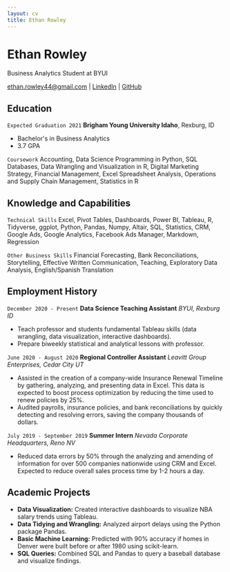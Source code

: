 ```yaml
---
layout: cv
title: Ethan Rowley
---
```

# Ethan Rowley
Business Analytics Student at BYUI

<div id="webaddress">
<a href="ethan.rowley44@gmail.com">ethan.rowley44@gmail.com</a>
| <a href="https://www.linkedin.com/in/ethanrowley/">LinkedIn</a>
| <a href="https://github.com/rowley-ethan">GitHub</a>
</div>

<!-- https://www.monique.tech/the-art-of-markdown -->

## Education

`Expected Graduation 2021`
__Brigham Young University Idaho__, Rexburg, ID

- Bachelor's in Business Analytics
- 3.7 GPA

`Coursework`
Accounting, Data Science Programming in Python, SQL Databases, Data Wrangling and Visualization in R, Digital Marketing Strategy, Financial Management, Excel Spreadsheet Analysis, Operations and Supply Chain Management, Statistics in R

## Knowledge and Capabilities
`Technical Skills`
Excel, Pivot Tables, Dashboards, Power BI, Tableau, R, Tidyverse, ggplot, Python, Pandas, Numpy, Altair, SQL, Statistics, CRM, Google Ads, Google Analytics, Facebook Ads Manager, Markdown, Regression

`Other Business Skills`
Financial Forecasting, Bank Reconciliations, Storytelling, Effective Written Communication, Teaching, Exploratory Data Analysis, English/Spanish Translation


## Employment History

`December 2020 - Present`
__Data Science Teaching Assistant__
_BYUI, Rexburg ID_

- Teach professor and students fundamental Tableau skills (data wrangling, data visualization, interactive dashboards).
- Prepare biweekly statistical and analytical lessons with professor.

`June 2020 - August 2020`
__Regional Controller Assistant__
_Leavitt Group Enterprises, Cedar City UT_
- Assisted in the creation of a company-wide Insurance Renewal Timeline by gathering, analyzing, and presenting data in Excel. This data is expected to boost process optimization by reducing the time used to renew policies by 25%.
- Audited payrolls, insurance policies, and bank reconciliations by quickly detecting and resolving errors, saving the company thousands of dollars.

`July 2019 - September 2019`
__Summer Intern__
_Nevada Corporate Headquarters, Reno NV_
- Reduced data errors by 50% through the analyzing and amending of information for over 500 companies nationwide using CRM and Excel. Expected to reduce overall sales process time by 1-2 hours a day.

## Academic Projects
- **Data Visualization:** Created interactive dashboards to visualize NBA salary trends using Tableau.
- **Data Tidying and Wrangling:** Analyzed airport delays using the Python package Pandas.
- **Basic Machine Learning:** Predicted with 90% accuracy if homes in Denver were built before or
after 1980 using scikit-learn.
- **SQL Queries:** Combined SQL and Pandas to query a baseball database and visualize findings.




<!-- ### Footer

Last updated: May 2013 -->



